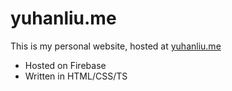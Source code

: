 # yuhanliu.me

This is my personal website, hosted at [yuhanliu.me](yuhanliu.me)

- Hosted on Firebase
- Written in HTML/CSS/TS
